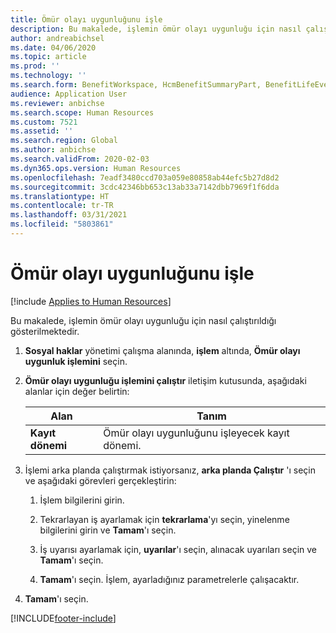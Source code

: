 ```yaml
---
title: Ömür olayı uygunluğunu işle
description: Bu makalede, işlemin ömür olayı uygunluğu için nasıl çalıştırıldığı gösterilmektedir.
author: andreabichsel
ms.date: 04/06/2020
ms.topic: article
ms.prod: ''
ms.technology: ''
ms.search.form: BenefitWorkspace, HcmBenefitSummaryPart, BenefitLifeEventTypes, BenefitEligibilityProcessResultViewer
audience: Application User
ms.reviewer: anbichse
ms.search.scope: Human Resources
ms.custom: 7521
ms.assetid: ''
ms.search.region: Global
ms.author: anbichse
ms.search.validFrom: 2020-02-03
ms.dyn365.ops.version: Human Resources
ms.openlocfilehash: 7eadf3480ccd703a059e80858ab44efc5b27d8d2
ms.sourcegitcommit: 3cdc42346bb653c13ab33a7142dbb7969f1f6dda
ms.translationtype: HT
ms.contentlocale: tr-TR
ms.lasthandoff: 03/31/2021
ms.locfileid: "5803861"
---
```

# <a name="process-life-event-eligibility"></a>Ömür olayı uygunluğunu işle

[!include [Applies to Human Resources](../includes/applies-to-hr.md)]

Bu makalede, işlemin ömür olayı uygunluğu için nasıl çalıştırıldığı gösterilmektedir.

1. **Sosyal haklar** yönetimi çalışma alanında, **işlem** altında, **Ömür olayı uygunluk işlemini** seçin.

2. **Ömür olayı uygunluğu işlemini çalıştır** iletişim kutusunda, aşağıdaki alanlar için değer belirtin:

   | Alan | Tanım |
   | --- | --- |
   | **Kayıt dönemi** | Ömür olayı uygunluğunu işleyecek kayıt dönemi. |

3. İşlemi arka planda çalıştırmak istiyorsanız, **arka planda Çalıştır** 'ı seçin ve aşağıdaki görevleri gerçekleştirin:

   1. İşlem bilgilerini girin.

   2. Tekrarlayan iş ayarlamak için **tekrarlama**'yı seçin, yinelenme bilgilerini girin ve **Tamam**'ı seçin.

   3. İş uyarısı ayarlamak için, **uyarılar**'ı seçin, alınacak uyarıları seçin ve **Tamam**'ı seçin.

   4. **Tamam**'ı seçin. İşlem, ayarladığınız parametrelerle çalışacaktır.

4. **Tamam**'ı seçin.


[!INCLUDE[footer-include](../includes/footer-banner.md)]